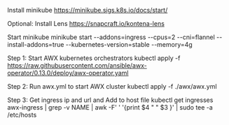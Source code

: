 Install minikube
https://minikube.sigs.k8s.io/docs/start/

Optional: Install Lens
https://snapcraft.io/kontena-lens

Start minikube
minikube start --addons=ingress --cpus=2 --cni=flannel --install-addons=true --kubernetes-version=stable --memory=4g

Step 1: Start AWX kubernetes orchestrators
kubectl apply -f https://raw.githubusercontent.com/ansible/awx-operator/0.13.0/deploy/awx-operator.yaml

Step 2: Run awx.yml to start AWX cluster
kubectl apply -f ./awx/awx.yml

Step 3: Get ingress ip and url and Add to host file
kubectl get ingresses awx-ingress  | grep -v NAME | awk -F' ' '{print $4 " " $3 }' |  sudo tee -a /etc/hosts
